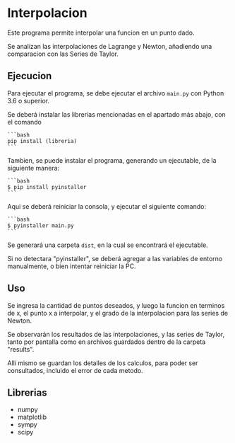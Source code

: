 # Interpolacion

Este programa permite interpolar una funcion en un punto dado.

Se analizan las interpolaciones de Lagrange y Newton, añadiendo una comparacion con las Series de Taylor.

## Ejecucion

Para ejecutar el programa, se debe ejecutar el archivo `main.py` con Python 3.6 o superior.

Se deberá instalar las librerias mencionadas en el apartado más abajo, con el comando

    ```bash
    pip install (libreria)
    ```

Tambien, se puede instalar el programa, generando un ejecutable, de la siguiente manera:

    ```bash
    $ pip install pyinstaller
    ```

Aqui se deberá reiniciar la consola, y ejecutar el siguiente comando:

    ```bash
    $ pyinstaller main.py
    ```

Se generará una carpeta `dist`, en la cual se encontrará el ejecutable.

Si no detectara "pyinstaller", se deberá agregar a las variables de entorno manualmente, o bien intentar reiniciar la PC.

## Uso

Se ingresa la cantidad de puntos deseados, y luego la funcion en terminos de x, el punto x a interpolar, y el grado de la interpolacion para las series de Newton.

Se observarán los resultados de las interpolaciones, y las series de Taylor, tanto por pantalla como en archivos guardados dentro de la carpeta "results".

Allí mismo se guardan los detalles de los calculos, para poder ser consultados, incluido el error de cada metodo.

## Librerias

- numpy
- matplotlib
- sympy
- scipy
